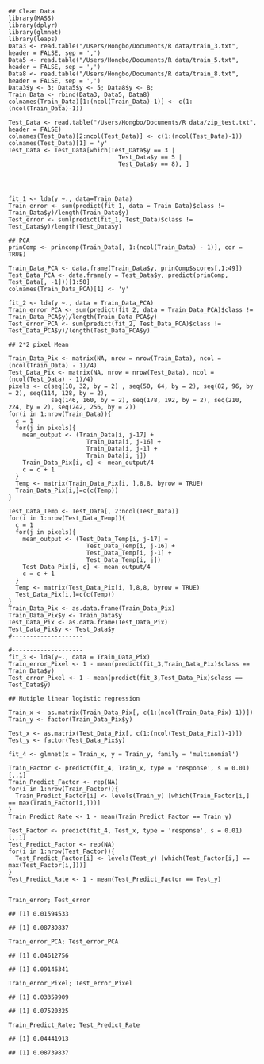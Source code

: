     ## Clean Data
    library(MASS)
    library(dplyr)
    library(glmnet)
    library(leaps)
    Data3 <- read.table("/Users/Hongbo/Documents/R data/train_3.txt", header = FALSE, sep = ',')
    Data5 <- read.table("/Users/Hongbo/Documents/R data/train_5.txt", header = FALSE, sep = ',')
    Data8 <- read.table("/Users/Hongbo/Documents/R data/train_8.txt", header = FALSE, sep = ',')
    Data3$y <- 3; Data5$y <- 5; Data8$y <- 8;
    Train_Data <- rbind(Data3, Data5, Data8)
    colnames(Train_Data)[1:(ncol(Train_Data)-1)] <- c(1:(ncol(Train_Data)-1))

    Test_Data <- read.table("/Users/Hongbo/Documents/R data/zip_test.txt", header = FALSE)
    colnames(Test_Data)[2:ncol(Test_Data)] <- c(1:(ncol(Test_Data)-1))
    colnames(Test_Data)[1] = 'y'
    Test_Data <- Test_Data[which(Test_Data$y == 3 |
                                   Test_Data$y == 5 |
                                   Test_Data$y == 8), ]




    fit_1 <- lda(y ~., data=Train_Data)
    Train_error <- sum(predict(fit_1, data = Train_Data)$class != Train_Data$y)/length(Train_Data$y)
    Test_error <- sum(predict(fit_1, Test_Data)$class != Test_Data$y)/length(Test_Data$y)

    ## PCA
    prinComp <- princomp(Train_Data[, 1:(ncol(Train_Data) - 1)], cor = TRUE)

    Train_Data_PCA <- data.frame(Train_Data$y, prinComp$scores[,1:49])
    Test_Data_PCA <- data.frame(y = Test_Data$y, predict(prinComp, Test_Data[, -1]))[1:50]
    colnames(Train_Data_PCA)[1] <- 'y'

    fit_2 <- lda(y ~., data = Train_Data_PCA)
    Train_error_PCA <- sum(predict(fit_2, data = Train_Data_PCA)$class != Train_Data_PCA$y)/length(Train_Data_PCA$y)
    Test_error_PCA <- sum(predict(fit_2, Test_Data_PCA)$class != Test_Data_PCA$y)/length(Test_Data_PCA$y)

    ## 2*2 pixel Mean

    Train_Data_Pix <- matrix(NA, nrow = nrow(Train_Data), ncol = (ncol(Train_Data) - 1)/4)
    Test_Data_Pix <- matrix(NA, nrow = nrow(Test_Data), ncol = (ncol(Test_Data) - 1)/4)
    pixels <- c(seq(18, 32, by = 2) , seq(50, 64, by = 2), seq(82, 96, by = 2), seq(114, 128, by = 2),
                seq(146, 160, by = 2), seq(178, 192, by = 2), seq(210, 224, by = 2), seq(242, 256, by = 2))
    for(i in 1:nrow(Train_Data)){
      c = 1
      for(j in pixels){
        mean_output <- (Train_Data[i, j-17] + 
                          Train_Data[i, j-16] +
                          Train_Data[i, j-1] + 
                          Train_Data[i, j])
        Train_Data_Pix[i, c] <- mean_output/4
        c = c + 1
      }
      Temp <- matrix(Train_Data_Pix[i, ],8,8, byrow = TRUE)
      Train_Data_Pix[i,]=c(c(Temp))
    }

    Test_Data_Temp <- Test_Data[, 2:ncol(Test_Data)]
    for(i in 1:nrow(Test_Data_Temp)){
      c = 1
      for(j in pixels){
        mean_output <- (Test_Data_Temp[i, j-17] + 
                          Test_Data_Temp[i, j-16] +
                          Test_Data_Temp[i, j-1] + 
                          Test_Data_Temp[i, j])
        Test_Data_Pix[i, c] <- mean_output/4
        c = c + 1
      }
      Temp <- matrix(Test_Data_Pix[i, ],8,8, byrow = TRUE)
      Test_Data_Pix[i,]=c(c(Temp))
    }
    Train_Data_Pix <- as.data.frame(Train_Data_Pix)
    Train_Data_Pix$y <- Train_Data$y
    Test_Data_Pix <- as.data.frame(Test_Data_Pix)
    Test_Data_Pix$y <- Test_Data$y
    #--------------------

    #--------------------
    fit_3 <- lda(y~., data = Train_Data_Pix)
    Train_error_Pixel <- 1 - mean(predict(fit_3,Train_Data_Pix)$class == Train_Data$y)
    Test_error_Pixel <- 1 - mean(predict(fit_3,Test_Data_Pix)$class == Test_Data$y)

    ## Mutiple linear logistic regression

    Train_x <- as.matrix(Train_Data_Pix[, c(1:(ncol(Train_Data_Pix)-1))])
    Train_y <- factor(Train_Data_Pix$y)

    Test_x <- as.matrix(Test_Data_Pix[, c(1:(ncol(Test_Data_Pix))-1)])
    Test_y <- factor(Test_Data_Pix$y)

    fit_4 <- glmnet(x = Train_x, y = Train_y, family = 'multinomial')

    Train_Factor <- predict(fit_4, Train_x, type = 'response', s = 0.01)[,,1]
    Train_Predict_Factor <- rep(NA)
    for(i in 1:nrow(Train_Factor)){
      Train_Predict_Factor[i] <- levels(Train_y) [which(Train_Factor[i,] == max(Train_Factor[i,]))]
    }
    Train_Predict_Rate <- 1 - mean(Train_Predict_Factor == Train_y)

    Test_Factor <- predict(fit_4, Test_x, type = 'response', s = 0.01)[,,1]
    Test_Predict_Factor <- rep(NA)
    for(i in 1:nrow(Test_Factor)){
      Test_Predict_Factor[i] <- levels(Test_y) [which(Test_Factor[i,] == max(Test_Factor[i,]))]
    }
    Test_Predict_Rate <- 1 - mean(Test_Predict_Factor == Test_y)


    Train_error; Test_error

    ## [1] 0.01594533

    ## [1] 0.08739837

    Train_error_PCA; Test_error_PCA

    ## [1] 0.04612756

    ## [1] 0.09146341

    Train_error_Pixel; Test_error_Pixel

    ## [1] 0.03359909

    ## [1] 0.07520325

    Train_Predict_Rate; Test_Predict_Rate

    ## [1] 0.04441913

    ## [1] 0.08739837

